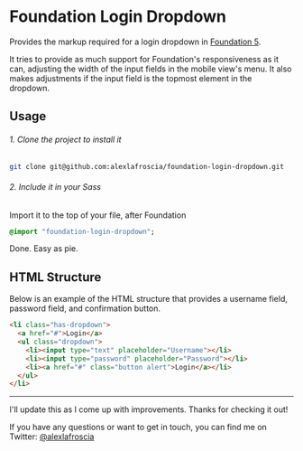 # Foundation Login Dropdown

Provides the markup required for a login dropdown in [Foundation 5](https://github.com/zurb/foundation).

It tries to provide as much support for Foundation's responsiveness as it can, adjusting the width of the input fields in the mobile view's menu.  It also makes adjustments if the input field is the topmost element in the dropdown.

## Usage

###### 1. Clone the project to install it

```bash
git clone git@github.com:alexlafroscia/foundation-login-dropdown.git
```

###### 2. Include it in your Sass

Import it to the top of your file, after Foundation

```sass
@import "foundation-login-dropdown";
```

Done. Easy as pie.

## HTML Structure

Below is an example of the HTML structure that provides a username field, password field, and confirmation button.

```html
<li class="has-dropdown">
  <a href="#">Login</a>
  <ul class="dropdown">
    <li><input type="text" placeholder="Username"></li>
    <li><input type="password" placeholder="Password"></li>
    <li><a href="#" class="button alert">Login</a></li>
  </ul>
</li>
```

***

I'll update this as I come up with improvements.  Thanks for checking it out!

If you have any questions or want to get in touch, you can find me on Twitter: [@alexlafroscia](https://twitter.com/AlexLaFroscia)
